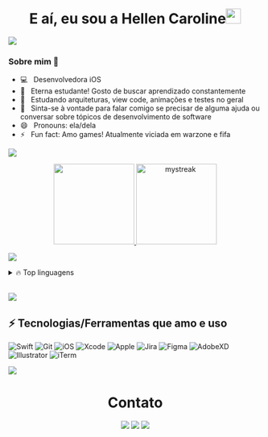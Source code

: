 <h1 align="center">E aí, eu sou a Hellen Caroline<img src="https://github.com/souvikguria98/souvikguria98/blob/master/Hi.gif" width="30"> </h1>

<a href="https://www.youtube.com/watch?v=dQw4w9WgXcQ"><img src="https://user-images.githubusercontent.com/73097560/115834477-dbab4500-a447-11eb-908a-139a6edaec5c.gif"></a>

### Sobre mim 🚀

- 💻  &nbsp; Desenvolvedora iOS
- 🔭  &nbsp; Eterna estudante! Gosto de buscar aprendizado constantemente
- 🌱  &nbsp; Estudando arquiteturas, view code, animações e testes no geral
- 💬  &nbsp; Sinta-se à vontade para falar comigo se precisar de alguma ajuda ou conversar sobre tópicos de desenvolvimento de software
- 😄  &nbsp; Pronouns: ela/dela
- ⚡   &nbsp; Fun fact: Amo games! Atualmente viciada em warzone e fifa

<a href="https://www.youtube.com/watch?v=dQw4w9WgXcQ"><img src="https://user-images.githubusercontent.com/73097560/115834477-dbab4500-a447-11eb-908a-139a6edaec5c.gif"></a>

<p align="center">
  <a href="https://github.com/hc-almeida">
  <img height="160em" src="https://github-readme-stats.vercel.app/api?username=hc-almeida&show_icons=true&theme=nord&include_all_commits=true&count_private=true"/>
  <img height="160em" src="https://github-readme-streak-stats.herokuapp.com/?user=hc-almeida&theme=nord" alt="mystreak"/>
</p>

<a href="https://www.youtube.com/watch?v=dQw4w9WgXcQ"><img src="https://user-images.githubusercontent.com/73097560/115834477-dbab4500-a447-11eb-908a-139a6edaec5c.gif"></a>

<details>
   <br>
  <summary>🔥 Top linguagens</summary>
  <br>
  <img align="left" alt="Hellen Caroline's Github Stats" src="https://github-readme-stats.vercel.app/api/top-langs/?username=hc-almeida&theme=nord" /> <br>
  <br>
  <br>
  <br>
  <br>
  <br>
  <br>
  <br>
</details>
  <br>

<a href="https://www.youtube.com/watch?v=dQw4w9WgXcQ"><img src="https://user-images.githubusercontent.com/73097560/115834477-dbab4500-a447-11eb-908a-139a6edaec5c.gif"></a>


## ⚡ Tecnologias/Ferramentas que amo e uso

![Swift](https://img.shields.io/badge/Swift-FA7343?style=for-the-badge&logo=swift&logoColor=white)
![Git](https://img.shields.io/badge/Git-F05032?style=for-the-badge&logo=git&logoColor=white)
![iOS](https://img.shields.io/badge/iOS-000000?style=for-the-badge&logo=ios&logoColor=whitea)
![Xcode](https://img.shields.io/badge/Xcode-007ACC?style=for-the-badge&logo=Xcode&logoColor=white)
![Apple](https://img.shields.io/badge/App_Store-0D96F6?style=for-the-badge&logo=app-store&logoColor=white)
![Jira](https://img.shields.io/badge/Jira-0052CC?style=for-the-badge&logo=Jira&logoColor=white)
![Figma](https://img.shields.io/badge/Figma-F24E1E?style=for-the-badge&logo=figma&logoColor=white)
![AdobeXD](https://img.shields.io/badge/Adobe%20XD-470137?style=for-the-badge&logo=Adobe%20XD&logoColor=#FF61F6)
![Illustrator](https://img.shields.io/badge/Adobe%20Illustrator-FF9A00?style=for-the-badge&logo=adobe%20illustrator&logoColor=white)
![iTerm](https://img.shields.io/badge/iTerm2-000000?style=for-the-badge&logo=iterm2&logoColor=white)

<a href="https://www.youtube.com/watch?v=dQw4w9WgXcQ"><img src="https://user-images.githubusercontent.com/73097560/115834477-dbab4500-a447-11eb-908a-139a6edaec5c.gif"></a>

<h1 align="center">Contato</h1>

<div align ="center"> 
  <a href="https://www.instagram.com/hc.azev" target="_blank"><img src="https://img.shields.io/badge/-Instagram-%23333?style=for-the-badge&logo=instagram&logoColor=white" target="_blank"></a>
  <a href = "mailto:azev.hellen@gmail.com"><img src="https://img.shields.io/badge/-Gmail-%23333?style=for-the-badge&logo=gmail&logoColor=white" target="_blank"></a>
  <a href="https://www.linkedin.com/in/hellen-caroline-917b83169" target="_blank"><img src="https://img.shields.io/badge/-LinkedIn-%23333?style=for-the-badge&logo=linkedin&logoColor=white" target="_blank"></a> 
</div>

